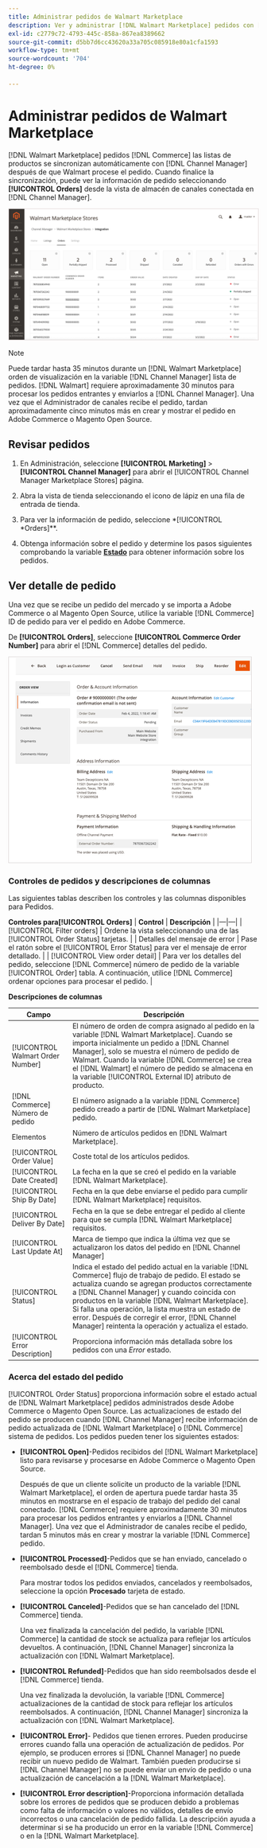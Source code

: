 ```yaml
---
title: Administrar pedidos de Walmart Marketplace
description: Ver y administrar [!DNL Walmart Marketplace] pedidos con [!DNL Channel Manager] para Adobe Commerce y Magento Open Source.
exl-id: c2779c72-4793-445c-858a-867ea8389662
source-git-commit: d5bb7d6cc43620a33a705c085918e80a1cfa1593
workflow-type: tm+mt
source-wordcount: '704'
ht-degree: 0%

---
```


# Administrar pedidos de Walmart Marketplace

[!DNL Walmart Marketplace] pedidos [!DNL Commerce] las listas de productos se sincronizan automáticamente con [!DNL Channel Manager] después de que Walmart procese el pedido. Cuando finalice la sincronización, puede ver la información de pedido seleccionando **[!UICONTROL Orders]** desde la vista de almacén de canales conectada en [!DNL Channel Manager].

![Administrador de canales Vista Pedidos para administrar pedidos de Walmart Marketplace](assets/orders-dashboard-view.png)

>[!NOTE]
>
>Puede tardar hasta 35 minutos durante un [!DNL Walmart Marketplace] orden de visualización en la variable [!DNL Channel Manager] lista de pedidos. [!DNL Walmart] requiere aproximadamente 30 minutos para procesar los pedidos entrantes y enviarlos a [!DNL Channel Manager]. Una vez que el Administrador de canales recibe el pedido, tardan aproximadamente cinco minutos más en crear y mostrar el pedido en Adobe Commerce o Magento Open Source.

## Revisar pedidos

1. En Administración, seleccione **[!UICONTROL Marketing]** > **[!UICONTROL Channel Manager]** para abrir el [!UICONTROL Channel Manager Marketplace Stores] página.

1. Abra la vista de tienda seleccionando el icono de lápiz en una fila de entrada de tienda.

1. Para ver la información de pedido, seleccione *[!UICONTROL *Orders]**.

1. Obtenga información sobre el pedido y determine los pasos siguientes comprobando la variable **[Estado](#about-order-status)** para obtener información sobre los pedidos.

## Ver detalle de pedido

Una vez que se recibe un pedido del mercado y se importa a Adobe Commerce o al Magento Open Source, utilice la variable [!DNL Commerce] ID de pedido para ver el pedido en Adobe Commerce.

De **[!UICONTROL Orders]**, seleccione **[!UICONTROL Commerce Order Number]** para abrir el [!DNL Commerce] detalles del pedido.

![Vista de detalles de un pedido de Walmart Marketplace](assets/order-detail-with-external-order-id.png)

### Controles de pedidos y descripciones de columnas

Las siguientes tablas describen los controles y las columnas disponibles para Pedidos.

**Controles para[!UICONTROL Orders]**
| **Control**                    | **Descripción**                                                                                                                                               | |—|—| | [!UICONTROL Filter orders]     | Ordene la vista seleccionando una de las [!UICONTROL Order Status] tarjetas.                                                                                        | | Detalles del mensaje de error | Pase el ratón sobre el [!UICONTROL Error Status] para ver el mensaje de error detallado.                                                                      | | [!UICONTROL View order detail] | Para ver los detalles del pedido, seleccione [!DNL Commerce] número de pedido de la variable [!UICONTROL Order] tabla. A continuación, utilice [!DNL Commerce] ordenar opciones para procesar el pedido. |

**Descripciones de columnas**

| Campo | Descripción |
|------------------------------------|----------------------------------------------------------------------------------------------------------------------------------------------------------------------------------------------------------------------------------------------------------------------------------------------------------------------------------------------------------------------------------|
| [!UICONTROL  Walmart Order Number] | El número de orden de compra asignado al pedido en la variable [!DNL Walmart Marketplace]. Cuando se importa inicialmente un pedido a [!DNL Channel Manager], solo se muestra el número de pedido de Walmart. Cuando la variable [!DNL Commerce] se crea el [!DNL Walmart] el número de pedido se almacena en la variable [!UICONTROL External ID] atributo de producto. |
| [!DNL Commerce]  Número de pedido | El número asignado a la variable [!DNL Commerce]  pedido creado a partir de [!DNL Walmart Marketplace] pedido. |
| Elementos | Número de artículos pedidos en [!DNL Walmart Marketplace]. |
| [!UICONTROL Order Value] | Coste total de los artículos pedidos. |
| [!UICONTROL Date Created] | La fecha en la que se creó el pedido en la variable [!DNL Walmart Marketplace]. |
| [!UICONTROL Ship By Date] | Fecha en la que debe enviarse el pedido para cumplir [!DNL Walmart Marketplace] requisitos. |
| [!UICONTROL Deliver By Date] | Fecha en la que se debe entregar el pedido al cliente para que se cumpla [!DNL Walmart Marketplace] requisitos. |
| [!UICONTROL Last Update At] | Marca de tiempo que indica la última vez que se actualizaron los datos del pedido en [!DNL Channel Manager] |
| [!UICONTROL Status] | Indica el estado del pedido actual en la variable [!DNL Commerce] flujo de trabajo de pedido. El estado se actualiza cuando se agregan productos correctamente a [!DNL Channel Manager] y cuando coincida con productos en la variable [!DNL Walmart Marketplace]. Si falla una operación, la lista muestra un estado de error. Después de corregir el error, [!DNL Channel Manager] reintenta la operación y actualiza el estado. |
| [!UICONTROL Error Description] | Proporciona información más detallada sobre los pedidos con una *Error* estado. |

### Acerca del estado del pedido

[!UICONTROL Order Status] proporciona información sobre el estado actual de [!DNL Walmart Marketplace] pedidos administrados desde Adobe Commerce o Magento Open Source. Las actualizaciones de estado del pedido se producen cuando [!DNL Channel Manager] recibe información de pedido actualizada de [!DNL Walmart Marketplace] o [!DNL Commerce] sistema de pedidos. Los pedidos pueden tener los siguientes estados:

* **[!UICONTROL Open]**-Pedidos recibidos del [!DNL Walmart Marketplace] listo para revisarse y procesarse en Adobe Commerce o Magento Open Source.

   Después de que un cliente solicite un producto de la variable [!DNL Walmart Marketplace], el orden de apertura puede tardar hasta 35 minutos en mostrarse en el espacio de trabajo del pedido del canal conectado. [!DNL Commerce] requiere aproximadamente 30 minutos para procesar los pedidos entrantes y enviarlos a [!DNL Channel Manager]. Una vez que el Administrador de canales recibe el pedido, tardan 5 minutos más en crear y mostrar la variable [!DNL Commerce] pedido.

* **[!UICONTROL Processed]**-Pedidos que se han enviado, cancelado o reembolsado desde el [!DNL Commerce] tienda.

   Para mostrar todos los pedidos enviados, cancelados y reembolsados, seleccione la opción **Procesado** tarjeta de estado.

* **[!UICONTROL Canceled]**-Pedidos que se han cancelado del [!DNL Commerce] tienda.

   Una vez finalizada la cancelación del pedido, la variable [!DNL Commerce] la cantidad de stock se actualiza para reflejar los artículos devueltos. A continuación, [!DNL Channel Manager] sincroniza la actualización con [!DNL Walmart Marketplace].

* **[!UICONTROL Refunded]**-Pedidos que han sido reembolsados desde el [!DNL Commerce] tienda.

   Una vez finalizada la devolución, la variable [!DNL Commerce] actualizaciones de la cantidad de stock para reflejar los artículos reembolsados. A continuación, [!DNL Channel Manager] sincroniza la actualización con [!DNL Walmart Marketplace].

* **[!UICONTROL Error]**- Pedidos que tienen errores. Pueden producirse errores cuando falla una operación de actualización de pedidos. Por ejemplo, se producen errores si [!DNL Channel Manager] no puede recibir un nuevo pedido de Walmart. También pueden producirse si [!DNL Channel Manager] no se puede enviar un envío de pedido o una actualización de cancelación a la [!DNL Walmart Marketplace].

* **[!UICONTROL Error description]**-Proporciona información detallada sobre los errores de pedidos que se producen debido a problemas como falta de información o valores no válidos, detalles de envío incorrectos o una cancelación de pedido fallida. La descripción ayuda a determinar si se ha producido un error en la variable [!DNL Commerce] o en la [!DNL Walmart Marketplace].
